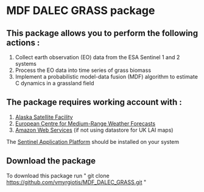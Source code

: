 # MDF DALEC GRASS package 

## This package allows you to perform the following actions : 

1. Collect earth observation (EO) data from the ESA Sentinel 1 and 2 systems
2. Process the EO data into time series of grass biomass
3. Implement a probabilistic model-data fusion (MDF) algorithm to estimate C dynamics in a grassland field

## The package requires working account with : 

1. [Alaska Satellite Facility](https://asf.alaska.edu)
2. [European Centre for Medium-Range Weather Forecasts](https://www.ecmwf.int/en/forecasts/datasets)
3. [Amazon Web Services](https://digital-geography.com/accessing-landsat-and-sentinel-2-on-amazon-web-services/#.V3Lr1I68EfI) (if not using datastore for UK LAI maps)

The [Sentinel Application Platform](https://step.esa.int/main/download/snap-download/) should be installed on your system 

## Download the package 

To download this package run " git clone https://github.com/vmyrgiotis/MDF_DALEC_GRASS.git " 



